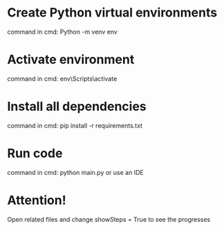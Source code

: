 # Create Python virtual environments
command in cmd: Python -m venv env
# Activate environment
command in cmd: env\Scripts\activate
# Install all dependencies
command in cmd: pip install -r requirements.txt
# Run code
command in cmd: python main.py or use an IDE
# Attention!
Open related files and change showSteps = True to see the progresses